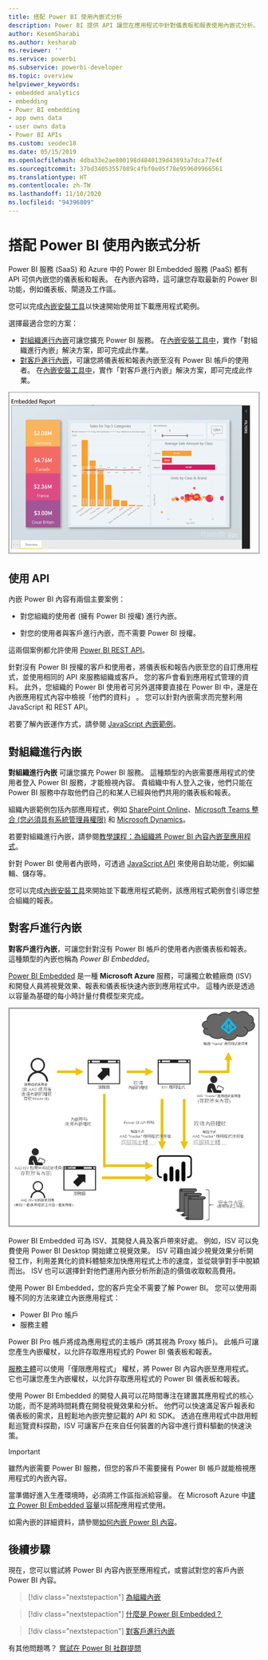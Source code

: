 ```yaml
---
title: 搭配 Power BI 使用內嵌式分析
description: Power BI 提供 API 讓您在應用程式中針對儀表板和報表使用內嵌式分析。 深入了解在 PaaS 和 SaaS 環境中使用內嵌式分析軟體、內嵌式分析工具，或內嵌式商業智慧工具搭配 Power BI 執行內嵌作業的相關資訊。
author: KesemSharabi
ms.author: kesharab
ms.reviewer: ''
ms.service: powerbi
ms.subservice: powerbi-developer
ms.topic: overview
helpviewer_keywords:
- embedded analytics
- embedding
- Power BI embedding
- app owns data
- user owns data
- Power BI APIs
ms.custom: seodec18
ms.date: 05/15/2019
ms.openlocfilehash: 4dba33e2ae800198d4840139d43893a7dca77e4f
ms.sourcegitcommit: 37bd34053557089c4fbf0e05f78e959609966561
ms.translationtype: HT
ms.contentlocale: zh-TW
ms.lasthandoff: 11/10/2020
ms.locfileid: "94396809"
---
```

# <a name="embedded-analytics-with-power-bi"></a>搭配 Power BI 使用內嵌式分析

Power BI 服務 (SaaS) 和 Azure 中的 Power BI Embedded 服務 (PaaS) 都有 API 可供內嵌您的儀表板和報表。 在內嵌內容時，這可讓您存取最新的 Power BI 功能，例如儀表板、閘道及工作區。

您可以完成[內嵌安裝工具](https://aka.ms/embedsetup)以快速開始使用並下載應用程式範例。

選擇最適合您的方案：

* [對組織進行內嵌](embedding.md#embedding-for-your-organization)可讓您擴充 Power BI 服務。 在[內嵌安裝工具中](https://app.powerbi.com/embedsetup)，實作「對組織進行內嵌」解決方案，即可完成此作業。
* [對客戶進行內嵌](embedding.md#embedding-for-your-customers)，可讓您將儀表板和報表內嵌至沒有 Power BI 帳戶的使用者。 在[內嵌安裝工具中](https://app.powerbi.com/embedsetup)，實作「對客戶進行內嵌」解決方案，即可完成此作業。

![PBIE 範例](media/embedding/what-can-you-do-02.png)

## <a name="use-apis"></a>使用 API

內嵌 Power BI 內容有兩個主要案例：
- 對您組織的使用者 (擁有 Power BI 授權) 進行內嵌。 
 
- 對您的使用者與客戶進行內嵌，而不需要 Power BI 授權。 

這兩個案例都允許使用 [Power BI REST API](/rest/api/power-bi/)。

針對沒有 Power BI 授權的客戶和使用者，將儀表板和報告內嵌至您的自訂應用程式，並使用相同的 API 來服務組織或客戶。 您的客戶會看到應用程式管理的資料。 此外，您組織的 Power BI 使用者可另外選擇要直接在 Power BI 中，還是在內嵌應用程式內容中檢視「他們的資料」  。 您可以針對內嵌需求而完整利用 JavaScript 和 REST API。

若要了解內嵌運作方式，請參閱 [JavaScript 內嵌範例](https://microsoft.github.io/PowerBI-JavaScript/demo/)。

## <a name="embedding-for-your-organization"></a>對組織進行內嵌

**對組織進行內嵌** 可讓您擴充 Power BI 服務。 這種類型的內嵌需要應用程式的使用者登入 Power BI 服務，才能檢視內容。 貴組織中有人登入之後，他們只能在 Power BI 服務中存取他們自己的和某人已經與他們共用的儀表板和報表。

組織內嵌範例包括內部應用程式，例如 [SharePoint Online](https://powerbi.microsoft.com/blog/integrate-power-bi-reports-in-sharepoint-online/)、[Microsoft Teams 整合 (您必須具有系統管理員權限)](https://powerbi.microsoft.com/blog/power-bi-teams-up-with-microsoft-teams/) 和 [Microsoft Dynamics](/dynamics365/customer-engagement/basics/add-edit-power-bi-visualizations-dashboard)。

若要對組織進行內嵌，請參閱[教學課程：為組織將 Power BI 內容內嵌至應用程式](embed-sample-for-your-organization.md)。

針對 Power BI 使用者內嵌時，可透過 [JavaScript API](https://github.com/Microsoft/PowerBI-JavaScript) 來使用自助功能，例如編輯、儲存等。

您可以完成[內嵌安裝工具](https://app.powerbi.com/embedsetup)來開始並下載應用程式範例，該應用程式範例會引導您整合組織的報表。

## <a name="embedding-for-your-customers"></a>對客戶進行內嵌

**對客戶進行內嵌**，可讓您針對沒有 Power BI 帳戶的使用者內嵌儀表板和報表。 這種類型的內嵌也稱為 *Power BI Embedded*。

[Power BI Embedded](azure-pbie-what-is-power-bi-embedded.md) 是一種 **Microsoft Azure** 服務，可讓獨立軟體廠商 (ISV) 和開發人員將視覺效果、報表和儀表板快速內嵌到應用程式中。 這種內嵌是透過以容量為基礎的每小時計量付費模型來完成。

![對客戶進行內嵌的內嵌流程](media/embedding/powerbi-embed-flow.png)

Power BI Embedded 可為 ISV、其開發人員及客戶帶來好處。 例如，ISV 可以免費使用 Power BI Desktop 開始建立視覺效果。 ISV 可藉由減少視覺效果分析開發工作，利用差異化的資料體驗來加快應用程式上市的速度，並從競爭對手中脫穎而出。 ISV 也可以選擇針對他們運用內嵌分析所創造的價值收取較高費用。

使用 Power BI Embedded，您的客戶完全不需要了解 Power BI。 您可以使用兩種不同的方法來建立內嵌應用程式：
- Power BI Pro 帳戶 
- 服務主體 

Power BI Pro 帳戶將成為應用程式的主帳戶 (將其視為 Proxy 帳戶)。 此帳戶可讓您產生內嵌權杖，以允許存取應用程式的 Power BI 儀表板和報表。

[服務主體](embed-service-principal.md)可以使用「僅限應用程式」  權杖，將 Power BI 內容內嵌至應用程式。 它也可讓您產生內嵌權杖，以允許存取應用程式的 Power BI 儀表板和報表。

使用 Power BI Embedded 的開發人員可以花時間專注在建置其應用程式的核心功能，而不是將時間耗費在開發視覺效果和分析。 他們可以快速滿足客戶報表和儀表板的需求，且輕鬆地內嵌完整記載的 API 和 SDK。 透過在應用程式中啟用輕鬆巡覽資料探勘，ISV 可讓客戶在來自任何裝置的內容中進行資料驅動的快速決策。

> [!IMPORTANT]
> 雖然內嵌需要 Power BI 服務，但您的客戶不需要擁有 Power BI 帳戶就能檢視應用程式的內嵌內容。

當準備好進入生產環境時，必須將工作區指派給容量。 在 Microsoft Azure 中[建立 Power BI Embedded 容量](azure-pbie-create-capacity.md)以搭配應用程式使用。

如需內嵌的詳細資料，請參閱[如何內嵌 Power BI 內容](embed-sample-for-customers.md)。

## <a name="next-steps"></a>後續步驟

現在，您可以嘗試將 Power BI 內容內嵌至應用程式，或嘗試對您的客戶內嵌 Power BI 內容。

> [!div class="nextstepaction"]
> [為組織內嵌](embed-sample-for-your-organization.md)

> [!div class="nextstepaction"]
> [什麼是 Power BI Embedded？](azure-pbie-what-is-power-bi-embedded.md)

> [!div class="nextstepaction"]
>[對客戶進行內嵌](embed-sample-for-customers.md)

有其他問題嗎？ [嘗試在 Power BI 社群提問](https://community.powerbi.com/)